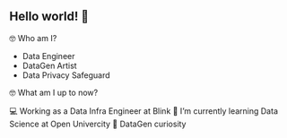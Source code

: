 ## Hello world! 👋

🤓 Who am I?

- Data Engineer
- DataGen Artist
- Data Privacy Safeguard

🤓 What am I up to now?

💻 Working as a Data Infra Engineer at Blink
📖 I’m currently learning Data Science at Open Univercity 
🌱 DataGen curiosity 
